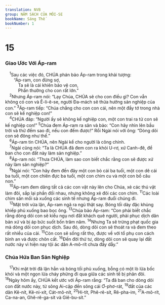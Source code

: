 ```yaml
---
translation: NVB
group: NĂM SÁCH CỦA MÔI-SE
bookName: Sáng Thế 
bookNumber: 1
---
```


<div class="title"><h1>15</h1><h3>Giao Ước Với Áp-ram </h3></div>
<span class="verse sa_15_1"> <sup>1</sup>Sau các việc đó, CHÚA phán bảo Áp-ram trong khải tượng: <br/>  “Áp-ram, con đừng sợ, <br/>   Ta sẽ là cái khiên bảo vệ con, <br/>   Phần thưởng cho con rất lớn.” <br/></span>
<span class="verse sa_15_2"> <sup>2</sup>Nhưng Áp-ram nói: “Lạy Chúa, CHÚA sẽ cho con điều gì? Con vẫn không có con và Ê-li-ê-se, người Đa-mách sẽ thừa hưởng sản nghiệp của con.” </span>
<span class="verse sa_15_3"><sup>3</sup>Áp-ram tiếp: “Chúa chẳng cho con con cái, nên một đầy tớ trong nhà con sẽ kế nghiệp con!” <br/></span>
<span class="verse sa_15_4"> <sup>4</sup>CHÚA đáp: “Người ấy sẽ không kế nghiệp con, một con trai ra từ con sẽ kế nghiệp con!” </span>
<span class="verse sa_15_5"><sup>5</sup>Chúa đem Áp-ram ra sân và bảo: “Con hãy nhìn lên bầu trời và thử đếm sao đi, nếu con đếm được!” Rồi Ngài nói với ông: “Dòng dõi con sẽ đông như thế.” <br/></span>
<span class="verse sa_15_6"> <sup>6</sup>Áp-ram tin CHÚA, nên Ngài kể cho người là công chính. <br/></span>
<span class="verse sa_15_7"> <sup>7</sup>Ngài cũng nói: “Ta là CHÚA đã đem con ra khỏi U-rơ, xứ Canh-đê, để ban cho con đất này làm sản nghiệp.” <br/></span>
<span class="verse sa_15_8"> <sup>8</sup>Áp-ram nói: “Thưa CHÚA, làm sao con biết chắc rằng con sẽ được xứ này làm sản nghiệp?” <br/></span>
<span class="verse sa_15_9"> <sup>9</sup>Ngài nói: “Con hãy đem đến đây một con bò cái ba tuổi, một con dê cái ba tuổi, một con chiên đực ba tuổi, một con chim cu và một con bồ câu non.” <br/></span>
<span class="verse sa_15_10"> <sup>10</sup>Áp-ram đem dâng tất cả các con vật này lên cho Chúa, xẻ các thú vật làm đôi, sắp lại phần đối nhau, nhưng không xẻ đôi các con chim. </span>
<span class="verse sa_15_11"><sup>11</sup>Các loài chim săn mồi sà xuống các sinh tế nhưng Áp-ram đuổi chúng đi. <br/></span>
<span class="verse sa_15_12"> <sup>12</sup>Mặt trời vừa lặn, Áp-ram ngã ra ngủ thật say. Bóng tối dày đặc khủng khiếp phủ xuống bao bọc ông. </span>
<span class="verse sa_15_13"><sup>13</sup>Chúa bảo Áp-ram: “Con phải biết chắc rằng dòng dõi con sẽ kiều ngụ nơi đất khách quê người, phải phục dịch dân bản xứ và bị áp bức suốt bốn trăm năm. </span>
<span class="verse sa_15_14"><sup>14</sup>Nhưng Ta sẽ trừng phạt quốc gia mà dòng dõi con phục dịch. Sau đó, dòng dõi con sẽ thoát ra và đem theo rất nhiều của cải. </span>
<span class="verse sa_15_15"><sup>15</sup>Còn con sẽ sống rất thọ, được về với tổ phụ con cách bình an và được chôn cất. </span>
<span class="verse sa_15_16"><sup>16</sup>Đến đời thứ tư, dòng dõi con sẽ quay lại đất nước này vì hiện nay tội ác dân A-mô-rít chưa đầy dẫy.” <br/></span>
<div class="title"><h3>Chúa Hứa Ban Sản Nghiệp </h3></div>
<span class="verse sa_15_17"> <sup>17</sup>Khi mặt trời đã lặn hẳn và bóng tối phủ xuống, bỗng có một lò lửa bốc khói và một ngọn lửa cháy phừng đi qua giữa các sinh tế bị phân đôi. </span>
<span class="verse sa_15_18"><sup>18</sup>Ngày hôm ấy, CHÚA kết ước với Áp-ram rằng: “Ta đã ban cho dòng dõi con đất nước này, từ sông Ai-cập đến sông cái Ơ-phơ-rát, </span>
<span class="verse sa_15_19"><sup>19</sup>đất của các dân Kê-nít, Kê-ni-xít, Cát-mô-nít, </span>
<span class="verse sa_15_20"><sup>20</sup>Hi-tít, Phê-rê-sít, Rê-pha-im, </span>
<span class="verse sa_15_21"><sup>21</sup>A-mô-rít, Ca-na-an, Ghê-rê-ga-sít và Giê-bu-sít.” <br/></span>
